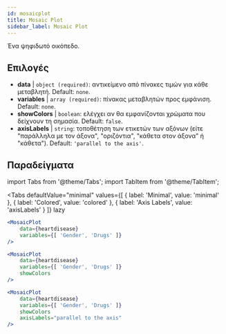 ```yaml
---
id: mosaicplot
title: Mosaic Plot
sidebar_label: Mosaic Plot
---
```


Ένα ψηφιδωτό οικόπεδο.

## Επιλογές

* __data__ | `object (required)`: αντικείμενο από πίνακες τιμών για κάθε μεταβλητή. Default: `none`.
* __variables__ | `array (required)`: πίνακας μεταβλητών προς εμφάνιση. Default: `none`.
* __showColors__ | `boolean`: ελέγχει αν θα εμφανίζονται χρώματα που δείχνουν τη σημασία. Default: `false`.
* __axisLabels__ | `string`: τοποθέτηση των ετικετών των αξόνων (είτε "παράλληλα με τον άξονα", "οριζόντια", "κάθετα στον άξονα" ή "κάθετα"). Default: `'parallel to the axis'`.


## Παραδείγματα

import Tabs from '@theme/Tabs';
import TabItem from '@theme/TabItem';

<Tabs
    defaultValue="minimal"
    values={[
        { label: 'Minimal', value: 'minimal' },
        { label: 'Colored', value: 'colored' },
        { label: 'Axis Labels', value: 'axisLabels' }
    ]}
    lazy
>

<TabItem value="minimal">

```jsx live
<MosaicPlot
    data={heartdisease} 
    variables={[ 'Gender', 'Drugs' ]}
/>
```

</TabItem>

<TabItem value="colored">

```jsx live
<MosaicPlot
    data={heartdisease} 
    variables={[ 'Gender', 'Drugs' ]}
    showColors
/>
```

</TabItem>

<TabItem value="axisLabels">

```jsx live
<MosaicPlot
    data={heartdisease} 
    variables={[ 'Gender', 'Drugs' ]}
    showColors
    axisLabels="parallel to the axis"
/>
```

</TabItem>

</Tabs>
